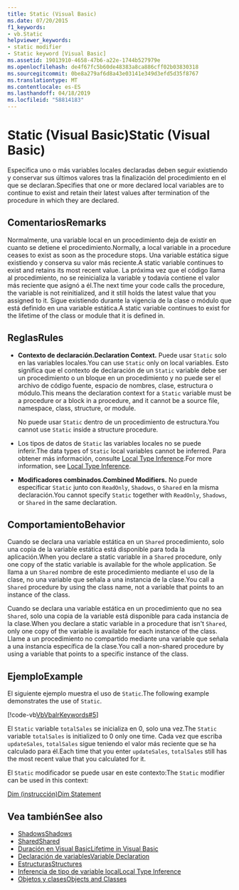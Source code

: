 ```yaml
---
title: Static (Visual Basic)
ms.date: 07/20/2015
f1_keywords:
- vb.Static
helpviewer_keywords:
- static modifier
- Static keyword [Visual Basic]
ms.assetid: 19013910-4658-47b6-a22e-1744b527979e
ms.openlocfilehash: de4f67fc5b60de48383a8ca886cff02b03830318
ms.sourcegitcommit: 0be8a279af6d8a43e03141e349d3efd5d35f8767
ms.translationtype: MT
ms.contentlocale: es-ES
ms.lasthandoff: 04/18/2019
ms.locfileid: "58814183"
---
```

# <a name="static-visual-basic"></a><span data-ttu-id="590a8-102">Static (Visual Basic)</span><span class="sxs-lookup"><span data-stu-id="590a8-102">Static (Visual Basic)</span></span>
<span data-ttu-id="590a8-103">Especifica uno o más variables locales declaradas deben seguir existiendo y conservar sus últimos valores tras la finalización del procedimiento en el que se declaran.</span><span class="sxs-lookup"><span data-stu-id="590a8-103">Specifies that one or more declared local variables are to continue to exist and retain their latest values after termination of the procedure in which they are declared.</span></span>  
  
## <a name="remarks"></a><span data-ttu-id="590a8-104">Comentarios</span><span class="sxs-lookup"><span data-stu-id="590a8-104">Remarks</span></span>  
 <span data-ttu-id="590a8-105">Normalmente, una variable local en un procedimiento deja de existir en cuanto se detiene el procedimiento.</span><span class="sxs-lookup"><span data-stu-id="590a8-105">Normally, a local variable in a procedure ceases to exist as soon as the procedure stops.</span></span> <span data-ttu-id="590a8-106">Una variable estática sigue existiendo y conserva su valor más reciente.</span><span class="sxs-lookup"><span data-stu-id="590a8-106">A static variable continues to exist and retains its most recent value.</span></span> <span data-ttu-id="590a8-107">La próxima vez que el código llama al procedimiento, no se reinicializa la variable y todavía contiene el valor más reciente que asignó a él.</span><span class="sxs-lookup"><span data-stu-id="590a8-107">The next time your code calls the procedure, the variable is not reinitialized, and it still holds the latest value that you assigned to it.</span></span> <span data-ttu-id="590a8-108">Sigue existiendo durante la vigencia de la clase o módulo que está definido en una variable estática.</span><span class="sxs-lookup"><span data-stu-id="590a8-108">A static variable continues to exist for the lifetime of the class or module that it is defined in.</span></span>  
  
## <a name="rules"></a><span data-ttu-id="590a8-109">Reglas</span><span class="sxs-lookup"><span data-stu-id="590a8-109">Rules</span></span>  
  
-   <span data-ttu-id="590a8-110">**Contexto de declaración.**</span><span class="sxs-lookup"><span data-stu-id="590a8-110">**Declaration Context.**</span></span> <span data-ttu-id="590a8-111">Puede usar `Static` solo en las variables locales.</span><span class="sxs-lookup"><span data-stu-id="590a8-111">You can use `Static` only on local variables.</span></span> <span data-ttu-id="590a8-112">Esto significa que el contexto de declaración de un `Static` variable debe ser un procedimiento o un bloque en un procedimiento y no puede ser el archivo de código fuente, espacio de nombres, clase, estructura o módulo.</span><span class="sxs-lookup"><span data-stu-id="590a8-112">This means the declaration context for a `Static` variable must be a procedure or a block in a procedure, and it cannot be a source file, namespace, class, structure, or module.</span></span>  
  
     <span data-ttu-id="590a8-113">No puede usar `Static` dentro de un procedimiento de estructura.</span><span class="sxs-lookup"><span data-stu-id="590a8-113">You cannot use `Static` inside a structure procedure.</span></span>  
  
-   <span data-ttu-id="590a8-114">Los tipos de datos de `Static` las variables locales no se puede inferir.</span><span class="sxs-lookup"><span data-stu-id="590a8-114">The data types of `Static` local variables cannot be inferred.</span></span> <span data-ttu-id="590a8-115">Para obtener más información, consulte [Local Type Inference](../../../visual-basic/programming-guide/language-features/variables/local-type-inference.md).</span><span class="sxs-lookup"><span data-stu-id="590a8-115">For more information, see [Local Type Inference](../../../visual-basic/programming-guide/language-features/variables/local-type-inference.md).</span></span>  
  
-   <span data-ttu-id="590a8-116">**Modificadores combinados.**</span><span class="sxs-lookup"><span data-stu-id="590a8-116">**Combined Modifiers.**</span></span> <span data-ttu-id="590a8-117">No puede especificar `Static` junto con `ReadOnly`, `Shadows`, o `Shared` en la misma declaración.</span><span class="sxs-lookup"><span data-stu-id="590a8-117">You cannot specify `Static` together with `ReadOnly`, `Shadows`, or `Shared` in the same declaration.</span></span>  
  
## <a name="behavior"></a><span data-ttu-id="590a8-118">Comportamiento</span><span class="sxs-lookup"><span data-stu-id="590a8-118">Behavior</span></span>  
 <span data-ttu-id="590a8-119">Cuando se declara una variable estática en un `Shared` procedimiento, solo una copia de la variable estática está disponible para toda la aplicación.</span><span class="sxs-lookup"><span data-stu-id="590a8-119">When you declare a static variable in a `Shared` procedure, only one copy of the static variable is available for the whole application.</span></span> <span data-ttu-id="590a8-120">Se llama a un `Shared` nombre de este procedimiento mediante el uso de la clase, no una variable que señala a una instancia de la clase.</span><span class="sxs-lookup"><span data-stu-id="590a8-120">You call a `Shared` procedure by using the class name, not a variable that points to an instance of the class.</span></span>  
  
 <span data-ttu-id="590a8-121">Cuando se declara una variable estática en un procedimiento que no sea `Shared`, solo una copia de la variable está disponible para cada instancia de la clase.</span><span class="sxs-lookup"><span data-stu-id="590a8-121">When you declare a static variable in a procedure that isn't `Shared`, only one copy of the variable is available for each instance of the class.</span></span> <span data-ttu-id="590a8-122">Llame a un procedimiento no compartido mediante una variable que señala a una instancia específica de la clase.</span><span class="sxs-lookup"><span data-stu-id="590a8-122">You call a non-shared procedure by using a variable that points to a specific instance of the class.</span></span>  
  
## <a name="example"></a><span data-ttu-id="590a8-123">Ejemplo</span><span class="sxs-lookup"><span data-stu-id="590a8-123">Example</span></span>  
 <span data-ttu-id="590a8-124">El siguiente ejemplo muestra el uso de `Static`.</span><span class="sxs-lookup"><span data-stu-id="590a8-124">The following example demonstrates the use of `Static`.</span></span>  
  
 [!code-vb[VbVbalrKeywords#5](~/samples/snippets/visualbasic/VS_Snippets_VBCSharp/VbVbalrKeywords/VB/Class1.vb#5)]  
  
 <span data-ttu-id="590a8-125">El `Static` variable `totalSales` se inicializa en 0, solo una vez.</span><span class="sxs-lookup"><span data-stu-id="590a8-125">The `Static` variable `totalSales` is initialized to 0 only one time.</span></span> <span data-ttu-id="590a8-126">Cada vez que escriba `updateSales`, `totalSales` sigue teniendo el valor más reciente que se ha calculado para él.</span><span class="sxs-lookup"><span data-stu-id="590a8-126">Each time that you enter `updateSales`, `totalSales` still has the most recent value that you calculated for it.</span></span>  
  
 <span data-ttu-id="590a8-127">El `Static` modificador se puede usar en este contexto:</span><span class="sxs-lookup"><span data-stu-id="590a8-127">The `Static` modifier can be used in this context:</span></span>  
  
 [<span data-ttu-id="590a8-128">Dim (instrucción)</span><span class="sxs-lookup"><span data-stu-id="590a8-128">Dim Statement</span></span>](../../../visual-basic/language-reference/statements/dim-statement.md)  
  
## <a name="see-also"></a><span data-ttu-id="590a8-129">Vea también</span><span class="sxs-lookup"><span data-stu-id="590a8-129">See also</span></span>

- [<span data-ttu-id="590a8-130">Shadows</span><span class="sxs-lookup"><span data-stu-id="590a8-130">Shadows</span></span>](../../../visual-basic/language-reference/modifiers/shadows.md)
- [<span data-ttu-id="590a8-131">Shared</span><span class="sxs-lookup"><span data-stu-id="590a8-131">Shared</span></span>](../../../visual-basic/language-reference/modifiers/shared.md)
- [<span data-ttu-id="590a8-132">Duración en Visual Basic</span><span class="sxs-lookup"><span data-stu-id="590a8-132">Lifetime in Visual Basic</span></span>](../../../visual-basic/programming-guide/language-features/declared-elements/lifetime.md)
- [<span data-ttu-id="590a8-133">Declaración de variables</span><span class="sxs-lookup"><span data-stu-id="590a8-133">Variable Declaration</span></span>](../../../visual-basic/programming-guide/language-features/variables/variable-declaration.md)
- [<span data-ttu-id="590a8-134">Estructuras</span><span class="sxs-lookup"><span data-stu-id="590a8-134">Structures</span></span>](../../../visual-basic/programming-guide/language-features/data-types/structures.md)
- [<span data-ttu-id="590a8-135">Inferencia de tipo de variable local</span><span class="sxs-lookup"><span data-stu-id="590a8-135">Local Type Inference</span></span>](../../../visual-basic/programming-guide/language-features/variables/local-type-inference.md)
- [<span data-ttu-id="590a8-136">Objetos y clases</span><span class="sxs-lookup"><span data-stu-id="590a8-136">Objects and Classes</span></span>](../../../visual-basic/programming-guide/language-features/objects-and-classes/index.md)
